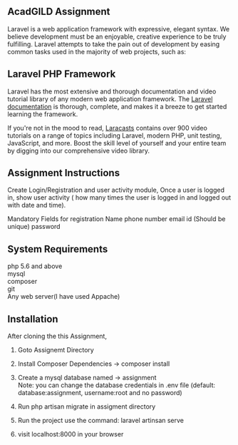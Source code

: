 ## AcadGILD Assignment

Laravel is a web application framework with expressive, elegant syntax. We believe development must be an enjoyable, creative experience to be truly fulfilling. Laravel attempts to take the pain out of development by easing common tasks used in the majority of web projects, such as:


## Laravel PHP Framework

Laravel has the most extensive and thorough documentation and video tutorial library of any modern web application framework. The [Laravel documentation](https://laravel.com/docs) is thorough, complete, and makes it a breeze to get started learning the framework.

If you're not in the mood to read, [Laracasts](https://laracasts.com) contains over 900 video tutorials on a range of topics including Laravel, modern PHP, unit testing, JavaScript, and more. Boost the skill level of yourself and your entire team by digging into our comprehensive video library.

## Assignment Instructions

Create Login/Registration and user activity module, Once a user is logged in, show user activity ( how many times the user is logged in and logged out with date and time).


Mandatory Fields for registration
Name
phone number 
email id (Should be unique)
password 

## System Requirements
php 5.6 and above  
mysql  
composer  
git  
Any web server(I have used Appache)  

## Installation 

After cloning the this Assignment,
1. Goto Assignemt Directory
2. Install Composer Dependencies -> composer install
3. Create a mysql database named -> assignment  
Note: you can change the database credentials in .env file (default: database:assignment, username:root and no password)

4. Run php artisan migrate in assigment directory  
5. Run the project use the command: laravel artinsan serve  
6. visit localhost:8000 in your browser


